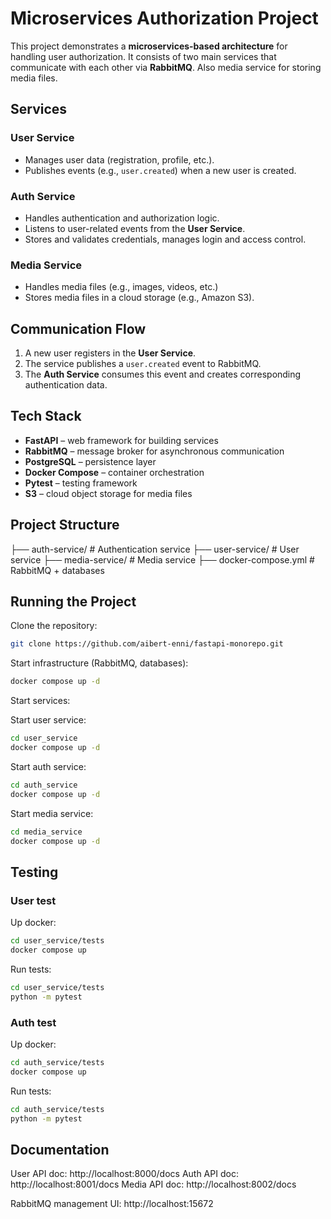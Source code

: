 # Microservices Authorization Project

This project demonstrates a **microservices-based architecture** for handling user authorization.
It consists of two main services that communicate with each other via **RabbitMQ**. Also media service for storing media files.

## Services

### User Service
- Manages user data (registration, profile, etc.).
- Publishes events (e.g., `user.created`) when a new user is created.

### Auth Service
- Handles authentication and authorization logic.
- Listens to user-related events from the **User Service**.
- Stores and validates credentials, manages login and access control.

### Media Service
- Handles media files (e.g., images, videos, etc.)
- Stores media files in a cloud storage (e.g., Amazon S3).

## Communication Flow

1. A new user registers in the **User Service**.
2. The service publishes a `user.created` event to RabbitMQ.
3. The **Auth Service** consumes this event and creates corresponding authentication data.

## Tech Stack

- **FastAPI** – web framework for building services
- **RabbitMQ** – message broker for asynchronous communication
- **PostgreSQL** – persistence layer
- **Docker Compose** – container orchestration
- **Pytest** – testing framework
- **S3** – cloud object storage for media files
## Project Structure

├── auth-service/ # Authentication service
├── user-service/ # User service
├── media-service/ # Media service
├── docker-compose.yml # RabbitMQ + databases


## Running the Project

Clone the repository:

```bash
git clone https://github.com/aibert-enni/fastapi-monorepo.git
```

Start infrastructure (RabbitMQ, databases):

```bash
docker compose up -d
```

Start services:

Start user service:
```bash
cd user_service
docker compose up -d
```

Start auth service:
```bash
cd auth_service
docker compose up -d
```

Start media service:
```bash
cd media_service
docker compose up -d
```

## Testing
### User test
Up docker:
```bash
cd user_service/tests
docker compose up
```
Run tests:
```bash
cd user_service/tests
python -m pytest
```
### Auth test
Up docker:
```bash
cd auth_service/tests
docker compose up
```
Run tests:
```bash
cd auth_service/tests
python -m pytest
```
## Documentation

User API doc: http://localhost:8000/docs
Auth API doc: http://localhost:8001/docs
Media API doc: http://localhost:8002/docs

RabbitMQ management UI: http://localhost:15672

